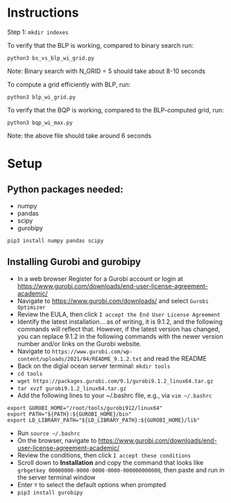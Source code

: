 # Instructions

Step 1: `mkdir indexes`

To verify that the BLP is working, compared to binary search run:

```
python3 bs_vs_blp_wi_grid.py
```

Note: Binary search with N_GRID = 5 should take about 8-10 seconds



To compute a grid efficiently with BLP, run:

```
python3 blp_wi_grid.py
```

To verify that the BQP is working, compared to the BLP-computed grid, run:
```
python3 bqp_wi_max.py

```

Note: the above file should take around 6 seconds


# Setup
## Python packages needed:
- numpy
- pandas
- scipy
- gurobipy

```
pip3 install numpy pandas scipy
```

## Installing Gurobi and gurobipy
- In a web browser Register for a Gurobi account or login at https://www.gurobi.com/downloads/end-user-license-agreement-academic/ 
- Navigate to https://www.gurobi.com/downloads/ and select `Gurobi Optimizer`
- Review the EULA, then click `I accept the End User License Agreement`
- Identify the latest installation... as of writing, it is 9.1.2, and the following commands will reflect that. However, if the latest version has changed, you can replace 9.1.2 in the following commands with the newer version number and/or links on the Gurobi website.
- Navigate to `https://www.gurobi.com/wp-content/uploads/2021/04/README_9.1.2.txt` and read the README
- Back on the digial ocean server terminal: `mkdir tools`
- `cd tools`
- `wget https://packages.gurobi.com/9.1/gurobi9.1.2_linux64.tar.gz`
- `tar xvzf gurobi9.1.2_linux64.tar.gz`
- Add the following lines to your ~/.bashrc file, e.g., via `vim ~/.bashrc`
```
export GUROBI_HOME="/root/tools/gurobi912/linux64"
export PATH="${PATH}:${GUROBI_HOME}/bin"
export LD_LIBRARY_PATH="${LD_LIBRARY_PATH}:${GUROBI_HOME}/lib"
``` 
- Run `source ~/.bashrc`
- On the browser, navigate to https://www.gurobi.com/downloads/end-user-license-agreement-academic/
- Review the conditions, then click `I accept these conditions`
- Scroll down to **Installation** and copy the command that looks like `grbgetkey 00000000-0000-0000-0000-000000000000`, then paste and run in the server terminal window
- Enter `Y` to select the default options when prompted
- `pip3 install gurobipy`

